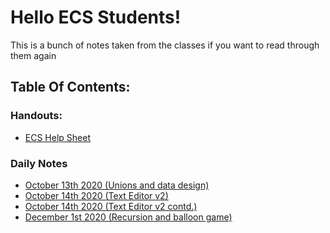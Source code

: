# Hello ECS Students!
This is a bunch of notes taken from the classes if you want
to read through them again

## Table Of Contents:
### Handouts:
- [ECS Help Sheet](#file-2-ecs-help-sheet-md)

### Daily Notes
- [October 13th 2020 (Unions and data design)](#file-3-october-13th-2020-md)
- [October 14th 2020 (Text Editor v2)](#file-4-october-14th-2020-md)
- [October 14th 2020 (Text Editor v2 contd.)](#file-5-october-19th-2020-md)
- [December 1st 2020 (Recursion and balloon game)](#file-6-december-1st-2020-md)